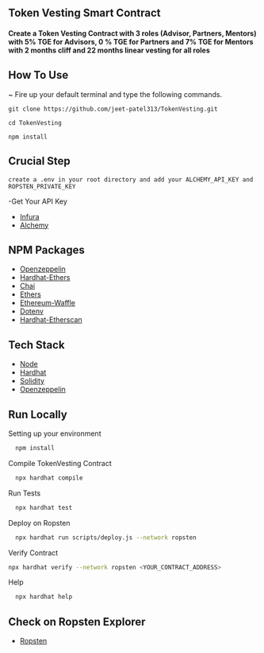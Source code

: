 ## Token Vesting Smart Contract

#### Create a Token Vesting Contract with 3 roles (Advisor, Partners, Mentors) with 5% TGE for Advisors, 0 % TGE for Partners and 7% TGE for Mentors with 2 months cliff and 22 months linear vesting for all roles

## How To Use

~ Fire up your default terminal and type the following commands.

```
git clone https://github.com/jeet-patel313/TokenVesting.git
```

```
cd TokenVesting
```

```
npm install
```

## Crucial Step

```
create a .env in your root directory and add your ALCHEMY_API_KEY and ROPSTEN_PRIVATE_KEY
```

-Get Your API Key

- [Infura](https://infura.io/)
- [Alchemy](https://alchemy.com/?r=TM0MzU2NTQyNDg1M)

## NPM Packages

- [Openzeppelin](https://www.npmjs.com/package/@openzeppelin/contracts)
- [Hardhat-Ethers](https://www.npmjs.com/package/hardhat-ethers)
- [Chai](https://www.npmjs.com/package/chai)
- [Ethers](https://www.npmjs.com/package/ethers)
- [Ethereum-Waffle](https://www.npmjs.com/package/ethereum-waffle)
- [Dotenv](https://www.npmjs.com/package/dotenv)
- [Hardhat-Etherscan](https://www.npmjs.com/package/hardhat-etherscan)

## Tech Stack

- [Node](https://nodejs.org/en/)
- [Hardhat](https://hardhat.org/)
- [Solidity](https://docs.soliditylang.org/)
- [Openzeppelin](https://openzeppelin.com/)

## Run Locally

Setting up your environment

```bash
  npm install
```

Compile TokenVesting Contract

```bash
  npx hardhat compile
```

Run Tests

```bash
  npx hardhat test
```

Deploy on Ropsten

```bash
  npx hardhat run scripts/deploy.js --network ropsten
```

Verify Contract

```bash
npx hardhat verify --network ropsten <YOUR_CONTRACT_ADDRESS>
```

Help

```bash
  npx hardhat help
```

## Check on Ropsten Explorer

- [Ropsten](https://ropsten.etherscan.io/address/0x6f5ae3cb65e0941ec7a98705fa43528c5f42d160)
